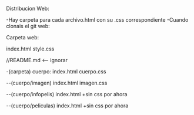 Distribucion Web:

-Hay carpeta para cada archivo.html con su .css correspondiente
-Cuando clonais el git web:

Carpeta web:

index.html
style.css

//README.md <-- ignorar

-(carpeta) cuerpo:
index.html
cuerpo.css

--(cuerpo/imagen)
index.html
imagen.css

--(cuerpo/infopelis)
index.html
+sin css por ahora

--(cuerpo/peliculas)
index.html
+sin css por ahora